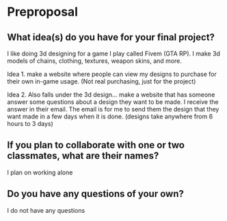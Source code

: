 # Preproposal

## What idea(s) do you have for your final project?
I like doing 3d designing for a game I play called Fivem (GTA RP). I make 3d models of chains, clothing, textures, weapon skins, and more. 

Idea 1. 
  make a website where people can view my designs to purchase for their own in-game usage. (Not real purchasing, just for the project)

Idea 2. 
  Also falls under the 3d design...  make a website that has someone answer some questions about a design they want to be made. I receive the answer in their email. The email is for me to send them the design that they want    made in a few days when it is done. (designs take anywhere from 6 hours to 3 days)
  
## If you plan to collaborate with one or two classmates, what are their names?

I plan on working alone

## Do you have any questions of your own?

I do not have any questions
